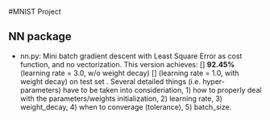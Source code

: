 #MNIST Project 
## NN package
* nn.py: Mini batch gradient descent with Least Square Error as cost function, and no vectorization.
This version achieves:
[]  **92.45%**(learning rate = 3.0, w/o weight decay)
[]  (learning rate = 1.0, with weight decay) 
on test set .
Several detailed things (i.e. hyper-parameters) have to be taken into consideriation, 1) how to properly deal with the parameters/weights initialization, 2) learning rate, 3) weight\_decay, 4) when to converage (tolerance), 5) batch\_size.
